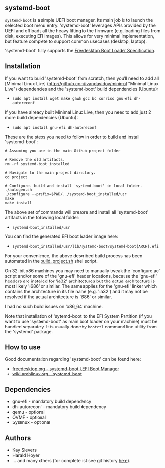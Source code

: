 ## systemd-boot

``systemd-boot`` is a simple UEFI boot manager. Its main job is to launch the selected boot menu entry. 'systemd-boot' leverages APIs provided by the UEFI and offloads all the heavy lifting to the firmware (e.g. loading files from disk, executing EFI images). This allows for very minimal implementation, but feature complete to support common usecases (desktop, laptop).

'systemd-boot' fully supports the [Freedesktop Boot Loader Specification](https://www.freedesktop.org/wiki/Specifications/BootLoaderSpec).

## Installation

If you want to build 'systemd-boot' from scratch, then you'll need to add all [Minimal Linux Live] (http://github.com/ivandavidov/minimal "Minimal Linux Live") dependencies and the 'systemd-boot' build dependencies (Ubuntu):

* ``sudo apt install wget make gawk gcc bc xorriso gnu-efi dh-autoreconf``

If you have already built Minimal Linux Live, then you need to add just 2 more build dependencies (Ubuntu):

* ``sudo apt install gnu-efi dh-autoreconf``

These are the steps you need to follow in order to build and install 'systemd-boot':

```
# Assuming you are in the main GitHub project folder

# Remove the old artifacts.
rm -rf systemd-boot_installed

# Navigate to the main project directory.
cd project

# Configure, build and install 'systemd-boot' in local folder.
./autogen.sh
./configure --prefix=$PWD/../systemd-boot_installed/usr
make
make install
```

The above set of commands will preapre and install all 'systemd-boot' artifacts in the following local folder:

* ``systemd-boot_installed/usr``

You can find the generated EFI boot loader image here:

* ``systemd-boot_installed/usr/lib/systemd-boot/systemd-boot{ARCH}.efi``

For your convenience, the above described build process has been automated in the [build_project.sh](https://github.com/ivandavidov/systemd-boot/blob/master/build_project.sh) shell script. 

On 32-bit x86 machines you may need to manually tweak the 'configure.ac' script and/or some of the 'gnu-efi' header locations, because the 'gnu-efi' headers are installed for 'ia32' architectures but the actual architecture is most likely 'i686' or similar. The same applies for the 'gnu-efi' linker which contains the architecture in its file name (e.g. 'ia32') and it may not be resolved if the actual architecture is 'i686' or similar.

I had no such build issues on 'x86_64' machine.

Note that installation of 'sytemd-boot' to the EFI System Partition (if you want to use 'systemd-boot' as main boot loader on your machine) must be handled separately. It is usually done by ``bootctl`` command line utility from the 'systemd' package.

## How to use

Good documentation regarding 'systemd-boot' can be found here:

* [freedesktop.org - systemd-boot UEFI Boot Manager](http://www.freedesktop.org/wiki/Software/systemd/systemd-boot)
* [wiki.archlinux.org - systemd-boot](http://wiki.archlinux.org/index.php/Systemd-boot)

## Dependencies

* gnu-efi - mandatory build dependency
* dh-autoreconf - mandatory build dependency
* qemu - optional
* OVMF - optional
* Syslinux - optional

## Authors

* Kay Sievers
* Harald Hoyer
* ... and many others (for complete list see git history [here](https://www.github.com/systemd/systemd)).
